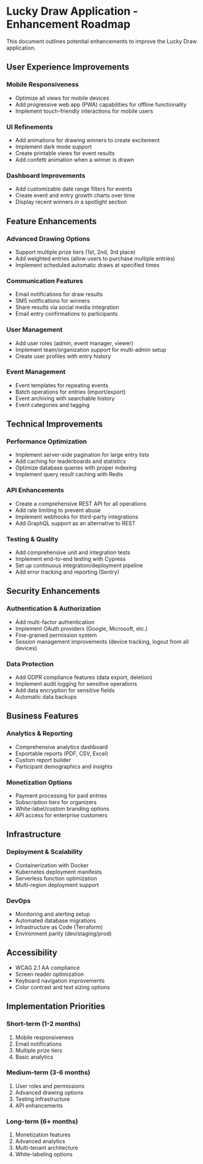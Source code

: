 # Lucky Draw Application - Enhancement Roadmap

This document outlines potential enhancements to improve the Lucky Draw application.

## User Experience Improvements

### Mobile Responsiveness
- Optimize all views for mobile devices
- Add progressive web app (PWA) capabilities for offline functionality
- Implement touch-friendly interactions for mobile users

### UI Refinements
- Add animations for drawing winners to create excitement
- Implement dark mode support
- Create printable views for event results
- Add confetti animation when a winner is drawn

### Dashboard Improvements
- Add customizable date range filters for events
- Create event and entry growth charts over time
- Display recent winners in a spotlight section

## Feature Enhancements

### Advanced Drawing Options
- Support multiple prize tiers (1st, 2nd, 3rd place)
- Add weighted entries (allow users to purchase multiple entries)
- Implement scheduled automatic draws at specified times

### Communication Features
- Email notifications for draw results
- SMS notifications for winners
- Share results via social media integration
- Email entry confirmations to participants

### User Management
- Add user roles (admin, event manager, viewer)
- Implement team/organization support for multi-admin setup
- Create user profiles with entry history

### Event Management
- Event templates for repeating events
- Batch operations for entries (import/export)
- Event archiving with searchable history
- Event categories and tagging

## Technical Improvements

### Performance Optimization
- Implement server-side pagination for large entry lists
- Add caching for leaderboards and statistics
- Optimize database queries with proper indexing
- Implement query result caching with Redis

### API Enhancements
- Create a comprehensive REST API for all operations
- Add rate limiting to prevent abuse
- Implement webhooks for third-party integrations
- Add GraphQL support as an alternative to REST

### Testing & Quality
- Add comprehensive unit and integration tests
- Implement end-to-end testing with Cypress
- Set up continuous integration/deployment pipeline
- Add error tracking and reporting (Sentry)

## Security Enhancements

### Authentication & Authorization
- Add multi-factor authentication
- Implement OAuth providers (Google, Microsoft, etc.)
- Fine-grained permission system
- Session management improvements (device tracking, logout from all devices)

### Data Protection
- Add GDPR compliance features (data export, deletion)
- Implement audit logging for sensitive operations
- Add data encryption for sensitive fields
- Automatic data backups

## Business Features

### Analytics & Reporting
- Comprehensive analytics dashboard
- Exportable reports (PDF, CSV, Excel)
- Custom report builder
- Participant demographics and insights

### Monetization Options
- Payment processing for paid entries
- Subscription tiers for organizers
- White-label/custom branding options
- API access for enterprise customers

## Infrastructure

### Deployment & Scalability
- Containerization with Docker
- Kubernetes deployment manifests
- Serverless function optimization
- Multi-region deployment support

### DevOps
- Monitoring and alerting setup
- Automated database migrations
- Infrastructure as Code (Terraform)
- Environment parity (dev/staging/prod)

## Accessibility

- WCAG 2.1 AA compliance
- Screen reader optimization
- Keyboard navigation improvements
- Color contrast and text sizing options

## Implementation Priorities

### Short-term (1-2 months)
1. Mobile responsiveness
2. Email notifications
3. Multiple prize tiers
4. Basic analytics

### Medium-term (3-6 months)
1. User roles and permissions
2. Advanced drawing options
3. Testing infrastructure
4. API enhancements

### Long-term (6+ months)
1. Monetization features
2. Advanced analytics
3. Multi-tenant architecture
4. White-labeling options 